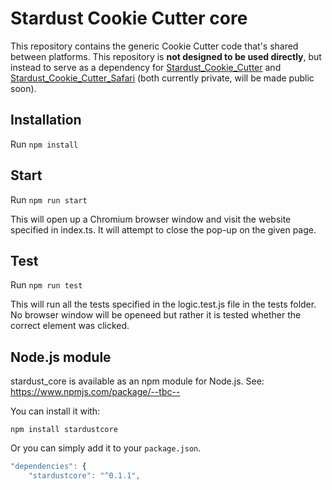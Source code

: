 # Stardust Cookie Cutter core
This repository contains the generic Cookie Cutter code that's shared between platforms. This repository is __not designed to be used directly__, but instead to serve as a dependency for [Stardust_Cookie_Cutter](https://github.com/strdst-org/Stardust_Cookie_Cutter) and [Stardust_Cookie_Cutter_Safari](https://github.com/strdst-org/Stardust_Cookie_Cutter_Safari) (both currently private, will be made public soon).


## Installation

Run `npm install`

## Start

Run `npm run start`


This will open up a Chromium browser window and visit the website specified in index.ts. It will attempt to close the pop-up on the given page.

## Test

Run `npm run test`


This will run all the tests specified in the logic.test.js file in the tests folder. No browser window will be openeed but rather it is tested whether the correct element was clicked.

## Node.js module

stardust_core is available as an npm module for Node.js. See: https://www.npmjs.com/package/--tbc--

You can install it with:
```
npm install stardustcore
```

Or you can simply add it to your `package.json`.
```javascript
"dependencies": {
    "stardustcore": "^0.1.1",
```
